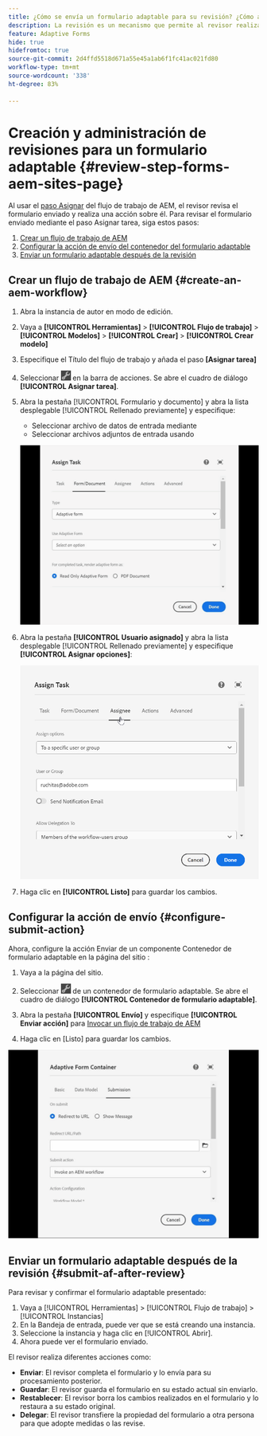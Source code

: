 ```yaml
---
title: ¿Cómo se envía un formulario adaptable para su revisión? ¿Cómo administrar las revisiones de un formulario adaptable de AEM?
description: La revisión es un mecanismo que permite al revisor realizar diferentes tareas en los formularios adaptables mediante el paso Asignar tarea.
feature: Adaptive Forms
hide: true
hidefromtoc: true
source-git-commit: 2d4ffd5518d671a55e45a1ab6f1fc41ac021fd80
workflow-type: tm+mt
source-wordcount: '338'
ht-degree: 83%

---
```



# Creación y administración de revisiones para un formulario adaptable {#review-step-forms-aem-sites-page}

Al usar el [paso Asignar](https://experienceleague.adobe.com/docs/experience-manager-cloud-service/content/forms/create-form-centric-workflows/aem-forms-workflow-step-reference.html?lang=es#assign-task-step) del flujo de trabajo de AEM, el revisor revisa el formulario enviado y realiza una acción sobre él. Para revisar el formulario enviado mediante el paso Asignar tarea, siga estos pasos:

1. [Crear un flujo de trabajo de AEM](#create-an-aem-workflow)
1. [Configurar la acción de envío del contenedor del formulario adaptable](#configure-submit-action)
1. [Enviar un formulario adaptable después de la revisión](#submit-af-after-review)

## Crear un flujo de trabajo de AEM {#create-an-aem-workflow}

1. Abra la instancia de autor en modo de edición.
1. Vaya a **[!UICONTROL Herramientas]** > **[!UICONTROL Flujo de trabajo]** >  **[!UICONTROL Modelos]** > **[!UICONTROL Crear]** > **[!UICONTROL Crear modelo]**
1. Especifique el Título del flujo de trabajo y añada el paso **[Asignar tarea]**
1. Seleccionar ![settings_icon](assets/settings_icon.png) en la barra de acciones. Se abre el cuadro de diálogo **[!UICONTROL Asignar tarea]**.
1. Abra la pestaña [!UICONTROL Formulario y documento] y abra la lista desplegable [!UICONTROL Rellenado previamente] y especifique:

   * Seleccionar archivo de datos de entrada mediante
   * Seleccionar archivos adjuntos de entrada usando

   ![Revisar paso](/help/forms/assets/assigntask-review1.gif)

1. Abra la pestaña **[!UICONTROL Usuario asignado]** y abra la lista desplegable [!UICONTROL Rellenado previamente] y especifique **[!UICONTROL Asignar opciones]**:

   ![Revisar paso](/help/forms/assets/review-assignstep.png)

1. Haga clic en **[!UICONTROL Listo]** para guardar los cambios.

## Configurar la acción de envío {#configure-submit-action}

Ahora, configure la acción Enviar de un componente Contenedor de formulario adaptable en la página del sitio :

1. Vaya a la página del sitio.
1. Seleccionar ![settings_icon](assets/settings_icon.png) de un contenedor de formulario adaptable. Se abre el cuadro de diálogo **[!UICONTROL Contenedor de formulario adaptable]**.
1. Abra la pestaña **[!UICONTROL Envío]** y especifique **[!UICONTROL Enviar acción]** para [Invocar un flujo de trabajo de AEM](https://experienceleague.adobe.com/docs/experience-manager-cloud-service/content/forms/adaptive-forms-authoring/authoring-adaptive-forms-foundation-components/configure-submit-actions-and-metadata-submission/configuring-submit-actions.html?lang=es#invoke-an-aem-workflow)

1. Haga clic en [Listo] para guardar los cambios.

![submissiontab-reviewstep](/help/forms/assets/submissiontab-reviewstep.gif)

## Enviar un formulario adaptable después de la revisión {#submit-af-after-review}

Para revisar y confirmar el formulario adaptable presentado:

1. Vaya a [!UICONTROL Herramientas] > [!UICONTROL Flujo de trabajo] > [!UICONTROL Instancias]
1. En la Bandeja de entrada, puede ver que se está creando una instancia.
1. Seleccione la instancia y haga clic en [!UICONTROL Abrir].
1. Ahora puede ver el formulario enviado.

El revisor realiza diferentes acciones como:

* **Enviar**: El revisor completa el formulario y lo envía para su procesamiento posterior.
* **Guardar**: El revisor guarda el formulario en su estado actual sin enviarlo.
* **Restablecer**: El revisor borra los cambios realizados en el formulario y lo restaura a su estado original.
* **Delegar**: El revisor transfiere la propiedad del formulario a otra persona para que adopte medidas o las revise.
